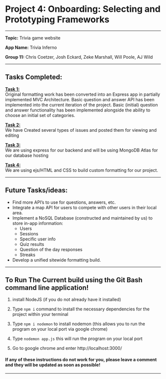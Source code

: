 # <H1> Project 4: Onboarding: Selecting and Prototyping Frameworks </H1>

---------------------------------------------------------------------------------------------------------------------------------

**Topic:** Trivia game website

**App Name:** Trivia Inferno

**Group 11:** Chris Coetzer, Josh Eckard, Zeke Marshall, Will Poole, AJ Wild

---------------------------------------------------------------------------------------------------------------------------------

<H2> Tasks Completed: </H2>

<ins>**Task 1:**</ins>\
Original formatting work has been converted into an Express app in partially implemented MVC Architecture.
Basic question and answer API has been implemented into the current iteration of the project.
Basic (initial) question and answer functionality has been implemented alongside the ability to choose an initial set of categories. 

<ins>**Task 2:**</ins>\
We have Created several types of issues and posted them for viewing and editing

<ins>**Task 3:**</ins>\
We are using express for our backend and will be using MongoDB Atlas for our database hosting

<ins>**Task 4:**</ins>\
We are using ejs/HTML and CSS to build custom formatting for our project.

---------------------------------------------------------------------------------------------------------------------------------

## Future Tasks/ideas:

- Find more API’s to use for questions, answers, etc.
- Integrate a map API for users to compete with other users in their local area.
- Implement a NoSQL Database (constructed and maintained by us) to store in-app information:
  - Users
  - Sessions
  - Specific user info
  - Quiz results
  - Question of the day responses
  - Streaks
- Develop a unified sitewide formatting build.

---------------------------------------------------------------------------------------------------------------------------------

## To Run The Current build using the Git Bash command line application!

1. install NodeJS (if you do not already have it installed)

2. Type <code>npm i</code> command to install the necessary dependencies for the project within your terminal

3. Type <code>npm i nodemon</code> to install nodemon (this allows you to run the program on your local port via google chrome)

4. Type <code>nodemon app.js</code> this will run the program on your local port 

5. Go to google chrome and enter http://localhost:3000/

<H4> If any of these instructions do not work for you, please leave a comment and they will be updated as soon as possible! </H4>

---------------------------------------------------------------------------------------------------------------------------------
